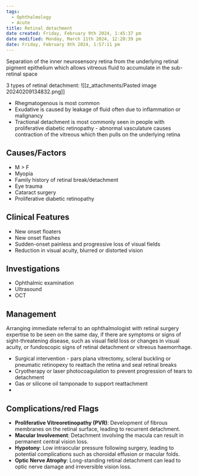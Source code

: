 ```yaml
---
tags:
  - Ophthalmology
  - Acute
title: Retinal detachment
date created: Friday, February 9th 2024, 1:45:37 pm
date modified: Monday, March 11th 2024, 12:20:39 pm
date: Friday, February 9th 2024, 1:57:11 pm
---
```

Separation of the inner neurosensory retina from the underlying retinal pigment epithelium which allows vitreous fluid to accumulate in the sub-retinal space

3 types of retinal detachment: 
![[z_attachments/Pasted image 20240209134832.png]]

- Rhegmatogenous is most common
- Exudative is caused by leakage of fluid often due to inflammation or malignancy
- Tractional detachment is most commonly seen in people with proliferative diabetic retinopathy - abnormal vasculature causes contraction of the vitreous which then pulls on the underlying retina

## Causes/Factors

- M > F 
- Myopia
- Family history of retinal break/detachment
- Eye trauma
- Cataract surgery
- Proliferative diabetic retinopathy 

## Clinical Features

- New onset floaters
- New onset flashes 
- Sudden-onset painless and progressive loss of visual fields
- Reduction in visual acuity, blurred or distorted vision

## Investigations

- Ophthalmic examination
- Ultrasound
- OCT

## Management

Arranging immediate referral to an ophthalmologist with retinal surgery expertise to be seen on the same day, if there are symptoms or signs of sight-threatening disease, such as visual field loss or changes in visual acuity, or fundoscopic signs of retinal detachment or vitreous haemorrhage.
- Surgical intervention - pars plana vitrectomy, scleral buckling or pneumatic retinopexy to reattach the retina and seal retinal breaks  
- Cryotherapy or laser photocoagulation to prevent progression of tears to detachment
- Gas or silicone oil tamponade to support reattachment
- 

## Complications/red Flags

- **Proliferative Vitreoretinopathy (PVR)**: Development of fibrous membranes on the retinal surface, leading to recurrent detachment.
- **Macular Involvement**: Detachment involving the macula can result in permanent central vision loss.
- **Hypotony**: Low intraocular pressure following surgery, leading to potential complications such as choroidal effusion or macular folds.
- **Optic Nerve Atrophy**: Long-standing retinal detachment can lead to optic nerve damage and irreversible vision loss.
